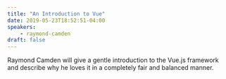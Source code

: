 ```yaml
---
title: "An Introduction to Vue"
date: 2019-05-23T18:52:51-04:00
speakers:
    - raymond-camden
draft: false
---
```


Raymond Camden will give a gentle introduction to the Vue.js framework and describe why he loves it in a completely fair and balanced manner.